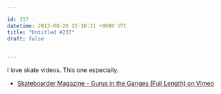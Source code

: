 ```yaml
---

id: 237
datetime: 2013-08-20 15:10:11 +0000 UTC
title: "Untitled #237"
draft: false


---
```


I love skate videos. This one especially. 

 
 * [Skateboarder Magazine - Gurus in the Ganges (Full Length) on Vimeo](http://vimeo.com/69161321)


